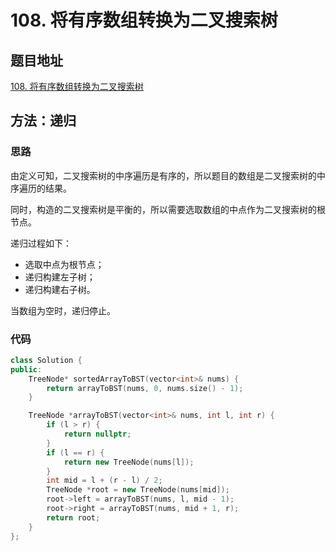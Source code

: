 # 108. 将有序数组转换为二叉搜索树

## 题目地址

[108. 将有序数组转换为二叉搜索树](https://leetcode-cn.com/problems/convert-sorted-array-to-binary-search-tree/)

## 方法：递归

### 思路

由定义可知，二叉搜索树的中序遍历是有序的，所以题目的数组是二叉搜索树的中序遍历的结果。

同时，构造的二叉搜索树是平衡的，所以需要选取数组的中点作为二叉搜索树的根节点。

递归过程如下：

* 选取中点为根节点；
* 递归构建左子树；
* 递归构建右子树。

当数组为空时，递归停止。

### 代码

```C++
class Solution {
public:
    TreeNode* sortedArrayToBST(vector<int>& nums) {
        return arrayToBST(nums, 0, nums.size() - 1);
    }

    TreeNode *arrayToBST(vector<int>& nums, int l, int r) {
        if (l > r) {
            return nullptr;
        } 
        if (l == r) {
            return new TreeNode(nums[l]);
        }
        int mid = l + (r - l) / 2;
        TreeNode *root = new TreeNode(nums[mid]);
        root->left = arrayToBST(nums, l, mid - 1);
        root->right = arrayToBST(nums, mid + 1, r);
        return root;
    }
};
```

